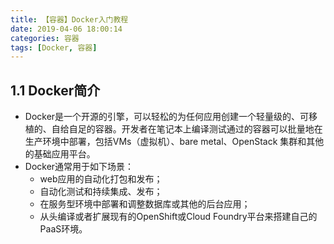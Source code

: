 ```yaml
---
title: 【容器】Docker入门教程
date: 2019-04-06 18:00:14
categories: 容器
tags: [Docker, 容器]
---
```


## 1.1 Docker简介


* Docker是一个开源的引擎，可以轻松的为任何应用创建一个轻量级的、可移植的、自给自足的容器。开发者在笔记本上编译测试通过的容器可以批量地在生产环境中部署，包括VMs（虚拟机）、bare metal、OpenStack 集群和其他的基础应用平台。
* Docker通常用于如下场景：
  * web应用的自动化打包和发布；
  * 自动化测试和持续集成、发布；
  * 在服务型环境中部署和调整数据库或其他的后台应用；
  * 从头编译或者扩展现有的OpenShift或Cloud Foundry平台来搭建自己的PaaS环境。






















